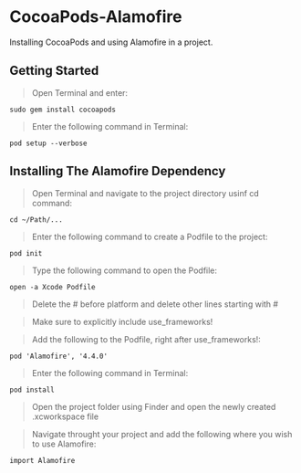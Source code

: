 # CocoaPods-Alamofire
Installing CocoaPods and using Alamofire in a project.

## Getting Started 

> Open Terminal and enter: 

    sudo gem install cocoapods 

> Enter the following command in Terminal: 

    pod setup --verbose

## Installing The Alamofire Dependency 

> Open Terminal and navigate to the project directory usinf cd command: 

    cd ~/Path/...
    
> Enter the following command to create a Podfile to the project: 

    pod init 

> Type the following command to open the Podfile: 

    open -a Xcode Podfile 
    
> Delete the # before platform and delete other lines starting with #

> Make sure to explicitly include use_frameworks! 

> Add the following to the Podfile, right after use_frameworks!:

    pod 'Alamofire', '4.4.0'
    
> Enter the following command in Terminal:

    pod install
    
> Open the project folder using Finder and open the newly created .xcworkspace file 

> Navigate throught your project and add the following where you wish to use Alamofire: 

    import Alamofire
